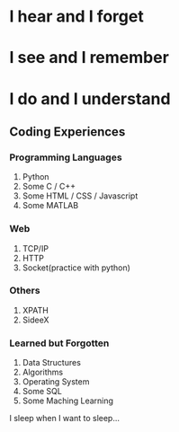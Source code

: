 # I hear and I forget
# I see and I remember
# I do and I understand

## Coding Experiences
### Programming Languages
1. Python
2. Some C / C++
3. Some HTML / CSS / Javascript
4. Some MATLAB

### Web
1. TCP/IP
2. HTTP
3. Socket(practice with python)

### Others
1. XPATH
3. SideeX

### Learned but Forgotten
1. Data Structures
2. Algorithms
3. Operating System
4. Some SQL
5. Some Maching Learning



I sleep when I want to sleep...
